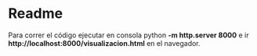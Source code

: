 # Readme

Para correr el código ejecutar en consola python **-m http.server 8000** e ir **http://localhost:8000/visualizacion.html** en el navegador.
